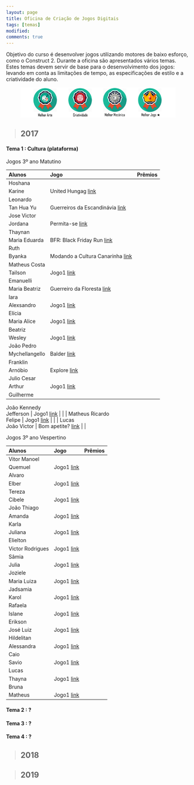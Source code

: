 ```yaml
---
layout: page
title: Oficina de Criação de Jogos Digitais
tags: [temas]
modified: 
comments: true
---
```


Objetivo do curso é desenvolver jogos utilizando motores de baixo esforço, como o Construct 2. Durante a oficina são apresentados vários temas. Estes temas devem servir de base para o desenvolvimento dos jogos: levando em conta as limitações de tempo, as especificações de estilo e a criatividade do aluno.  

<figure>
  <a title="Prêmios"><img src="/images/oficina/premios.png"></a>
</figure>

> ## 2017

#### Tema 1 : Cultura (plataforma)

Jogos 3º ano Matutino  

| Alunos | Jogo | Prêmios |
| :-------------  | :-------------  | :---: |
| Hoshana  
  Karine | United Hungag [link]() |  |
| Leonardo  
  Tan Hua Yu | Guerreiros da Escandinávia [link]() |  |
| Jose Victor  
Jordana | Permita-se [link]() |  |
| Thaynan  
  Maria Eduarda | BFR: Black Friday Run [link]() |  |
| Ruth 
  Byanka | Modando a Cultura Canarinha [link]() |  |
| Matheus Costa  
  Tailson | Jogo1 [link]() |  |
| Emanuelli  
  Maria Beatriz | Guerreiro da Floresta [link]() |  |
| Iara  
  Alexsandro | Jogo1 [link]() |  |
| Elícia   
  Maria Alice | Jogo1 [link]() |  |
| Beatriz  
  Wesley | Jogo1 [link]() |  |
| João Pedro  
  Mychellangello | Balder [link]() |  |
| Franklin  
  Arnóbio | Explore [link]() |  |
| Julio Cesar  
  Arthur | Jogo1 [link]() |  |
| Guilherme  
  João Kennedy  
  Jefferson | Jogo1 [link]() |  |
| Matheus Ricardo  
  Felipe | Jogo1 [link]() |  |
| Lucas  
  João Victor | Bom apetite? [link]() |  |

Jogos 3º ano Vespertino  

| Alunos | Jogo | Prêmios |
|:------------- |:-------------|:---:|
| Vitor Manoel  
  Quemuel | Jogo1 [link]() |  |
| Alvaro  
  Elber | Jogo1 [link]() |  |
| Tereza  
  Cibele | Jogo1 [link]() |  |
| João Thiago  
  Amanda | Jogo1 [link]() |  |
| Karla  
  Juliana | Jogo1 [link]() |  |
| Elielton  
  Victor Rodrigues | Jogo1 [link]() |  |
| Sâmia  
  Julia | Jogo1 [link]() |  |
| Joziele  
  Maria Luiza | Jogo1 [link]() |  |
| Jadsamia  
  Karol | Jogo1 [link]() |  |
| Rafaela  
  Islane | Jogo1 [link]() |  |
| Erikson  
  José Luiz | Jogo1 [link]() |  |
| Hildelitan  
  Alessandra | Jogo1 [link]() |  |
| Caio  
  Savio | Jogo1 [link]() |  |
| Lucas  
  Thayna | Jogo1 [link]() |  |
| Bruna  
  Matheus | Jogo1 [link]() |  |
  
#### Tema 2 : ?

#### Tema 3 : ? 

#### Tema 4 : ?
  
> ## 2018


> ## 2019

